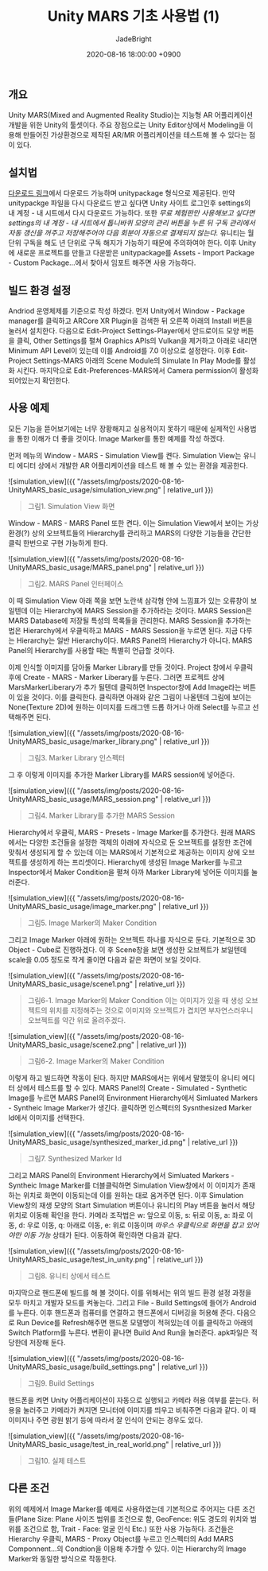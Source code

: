 ﻿---
title: Unity MARS 기초 사용법 (1)
author: JadeBright
date: 2020-08-16 18:00:00 +0900
categories: [Unity&C#, AR&VR]
tags: [Unity MARS]
---

## 개요

Unity MARS(Mixed and Augmented Reality Studio)는 지능형 AR 어플리케이션 개발을 위한 Unity의 툴셋이다. 주요 장점으로는 Unity Editor상에서 Modeling을 이용해 만들어진 가상환경으로 제작된 AR/MR 어플리케이션을 테스트해 볼 수 있다는 점이 있다.

## 설치법

[다운로드 링크](https://unity.com/kr/products/unity-mars)에서 다운로드 가능하며 unitypackage 형식으로 제공된다. 만약 unitypackge 파일을 다시 다운로드 받고 싶다면 Unity 사이트 로그인후 settings의 내 계정 - 내 시트에서 다시 다운로드 가능하다. 또한 *무료 체험판만 사용해보고 싶다면 settings의 내 계정 - 내 시트에서 톱니바퀴 모양의 관리 버튼을 누른 뒤 구독 관리에서 자동 갱신을 꺼주고 저장해주어야 다음 회분이 자동으로 결제되지 않는다.*
유니티는 월 단위 구독을 해도 년 단위로 구독 해지가 가능하기 때문에 주의하여야 한다.
이후 Unity에 새로운 프로젝트를 만들고 다운받은 unitypackage를 Assets - Import Package - Custom Package...에서 찾아서 임포트 해주면 사용 가능하다.

## 빌드 환경 설정

Andriod 운영체제를 기준으로 작성 하겠다. 먼저 Unity에서 Window - Package manager를 클릭하고 ARCore XR Plugin을 검색한 뒤 오른쪽 아래의 Install 버튼을 눌러서 설치한다. 다음으로 Edit-Project Settings-Player에서 안드로이드 모양 버튼을 클릭, Other Settings를 펼쳐 Graphics APIs의 Vulkan을 제거하고 아래로 내리면 Minimum API Level이 있는데 이를 Android를 7.0 이상으로 설정한다. 이후 Edit-Project Settings-MARS 아래의 Scene Module의 Simulate In Play Mode를 활성화 시킨다. 마지막으로 Edit-Preferences-MARS에서 Camera permission이 활성화되어있는지 확인한다.

## 사용 예제

모든 기능을 뜯어보기에는 너무 장황해지고 실용적이지 못하기 때문에 실제적인 사용법을 통한 이해가 더 좋을 것이다.
Image Marker를 통한 예제를 작성 하겠다.

먼저 메뉴의 Window - MARS - Simulation View를 켠다. Simulation View는 유니티 에디터 상에서 개발한 AR 어플리케이션을 테스트 해 볼 수 있는 환경을 제공한다.

![simulation_view]({{ "/assets/img/posts/2020-08-16-UnityMARS_basic_usage/simulation_view.png" | relative_url }})
> 그림1. Simulation View 화면

Window - MARS - MARS Panel 또한 켠다. 이는 Simulation View에서 보이는 가상 환경(?) 상의 오브젝트들의 Hierarchy를 관리하고 MARS의 다양한 기능들을 간단한 클릭 한번으로 구현 가능하게 한다.

![simulation_view]({{ "/assets/img/posts/2020-08-16-UnityMARS_basic_usage/MARS_panel.png" | relative_url }})
> 그림2.  MARS Panel 인터페이스

이 때 Simulation View 아래 쪽을 보면 노란색 삼각형 안에 느낌표가 있는 오류창이 보일텐데 이는 Hierarchy에 MARS Session을 추가하라는 것이다. MARS Session은 MARS Database에 저장될 특성의 목록들을 관리한다.
MARS Session을 추가하는 법은 Hierarchy에서 우클릭하고 MARS - MARS Session을 누르면 된다. 지금 다루는 Hierarchy는 일반 Hierarchy이다. MARS Panel의 Hierarchy가 아니다. MARS Panel의 Hierarchy를 사용할 때는 특별히 언급할 것이다.

이제 인식할 이미지를 담아둘 Marker Library를 만들 것이다. Project 창에서 우클릭 후에 Create - MARS - Marker Liberary를 누른다. 그러면 프로젝트 상에 MarsMarkerLiberary가 추가 될텐데 클릭하면 Inspector창에 Add Image라는 버튼이 있을 것이다. 이를 클릭한다.
클릭하면 아래와 같은 그림이 나올텐데 그림에 보이는 None(Texture 2D)에 원하는 이미지를 드래그앤 드롭 하거나 아래 Select를 누르고 선택해주면 된다.

![simulation_view]({{ "/assets/img/posts/2020-08-16-UnityMARS_basic_usage/marker_library.png" | relative_url }})
> 그림3.  Marker Library 인스펙터

그 후 이렇게 이미지를 추가한 Marker Library를 MARS session에 넣어준다.

![simulation_view]({{ "/assets/img/posts/2020-08-16-UnityMARS_basic_usage/MARS_session.png" | relative_url }})
> 그림4.  Marker Library를 추가한 MARS Session

Hierarchy에서 우클릭, MARS - Presets - Image Marker를 추가한다. 원래 MARS에서는 다양한 조건들을 설정한 객체의 아래에 자식으로 둔 오브젝트를 설정한 조건에 맞춰서 생성되게 할 수 있는데 이는 MARS에서 기본적으로 제공하는 이미지 상에 오브젝트를 생성하게 하는 프리셋이다.
Hierarchy에 생성된 Image Marker를 누르고 Inspector에서 Maker Condition을 펼쳐 아까 Marker Library에 넣어둔 이미지를 눌러준다.

![simulation_view]({{ "/assets/img/posts/2020-08-16-UnityMARS_basic_usage/image_marker.png" | relative_url }})
> 그림5.  Image Marker의 Maker Condition

그리고 Image Marker 아래에 원하는 오브젝트 하나를 자식으로 둔다. 기본적으로 3D Object - Cube로 진행하겠다. 이 후 Scene창을 보면 생성한 오브젝트가 보일텐데 scale을 0.05 정도로 작게 줄이면 다음과 같은 화면이 보일 것이다.

![simulation_view]({{ "/assets/img/posts/2020-08-16-UnityMARS_basic_usage/scene1.png" | relative_url }})
> 그림6-1.  Image Marker의 Maker Condition
이는 이미지가 있을 때 생성 오브젝트의 위치를 지정해주는 것으로 이미지와 오브젝트가 겹치면 부자연스러우니 오브젝트를 약간 위로 올려주겠다.

![simulation_view]({{ "/assets/img/posts/2020-08-16-UnityMARS_basic_usage/scene2.png" | relative_url }})
> 그림6-2.  Image Marker의 Maker Condition

이렇게 하고 빌드하면 작동이 된다. 하지만 MARS에서는 위에서 말했듯이 유니티 에디터 상에서 테스트를 할 수 있다. MARS Panel의 Create - Simulated - Synthetic Image를 누르면 MARS Panel의 Environment Hierarchy에서 Simluated Markers - Syntheic Image Marker가 생긴다. 클릭하면 인스펙터의 Sysnthesized Marker Id에서 이미지를 선택한다.

![simulation_view]({{ "/assets/img/posts/2020-08-16-UnityMARS_basic_usage/synthesized_marker_id.png" | relative_url }})
> 그림7.  Synthesized Marker Id

그리고 MARS Panel의 Environment Hierarchy에서 Simluated Markers - Syntheic Image Marker를 더블클릭하면 Simulation View창에서 이 이미지가 존재하는 위치로 화면이 이동되는데 이를 원하는 대로 옴겨주면 된다. 이후 Simulation View창의 재생 모양의 Start Simulation 버튼이나 유니티의 Play 버튼을 눌러서 해당 위치로 이동해 확인을 한다.
카메라 조작법은 w: 앞으로 이동, s: 뒤로 이동, a: 좌로 이동, d: 우로 이동, q: 아래로 이동, e: 위로 이동이며 *마우스 우클릭으로 화면을 잡고 있어야만 이동 가능* 상태가 된다. 이동하여 확인하면 다음과 같다.

![simulation_view]({{ "/assets/img/posts/2020-08-16-UnityMARS_basic_usage/test_in_unity.png" | relative_url }})
> 그림8.  유니티 상에서 테스트 

마지막으로 핸드폰에 빌드를 해 볼 것이다. 이를 위해서는 위의 빌드 환경 설정 과정을 모두 마치고 개발자 모드를 켜놓는다. 그리고 File - Build Settings에 들어가 Android를 누른다. 이후 핸드폰과 컴퓨터를 연결하고 핸드폰에서 디버깅을 허용해 준다. 다음으로 Run Device를 Refresh해주면 핸드폰 모델명이 적혀있는데 이를 클릭하고 아래의 Switch Platform를 누른다. 변환이 끝나면 Build And Run을 눌러준다. apk파일은 적당한데 저장해 둔다.

![simulation_view]({{ "/assets/img/posts/2020-08-16-UnityMARS_basic_usage/build_settings.png" | relative_url }})
> 그림9.  Build Settings

핸드폰을 켜면 Unity 어플리케이션이 자동으로 실행되고 카메라 허용 여부를 묻는다. 허용을 눌러주고 카메라가 켜지면 모니터에 이미지를 띄우고 비춰주면 다음과 같다. 이 때 이미지나 주면 광원 밝기 등에 따라서 잘 인식이 안되는 경우도 있다.

![simulation_view]({{ "/assets/img/posts/2020-08-16-UnityMARS_basic_usage/test_in_real_world.png" | relative_url }})
> 그림10.  실제 테스트

## 다른 조건

위의 예제에서 Image Marker를 예제로 사용하였는데 기본적으로 주어지는 다른 조건들(Plane Size: Plane 사이즈 범위를 조건으로 함, GeoFence: 위도 경도의 위치와 범위를 조건으로 함, Trait - Face: 얼굴 인식 Etc.) 또한 사용 가능하다. 조건들은 Hierarchy 우클릭, MARS - Proxy Object를 누르고 인스펙터의 Add MARS Componnent...의 Condtion을 이용해 추가할 수 있다. 이는 Hierarchy의 Image Marker와 동일한 방식으로 작동한다.